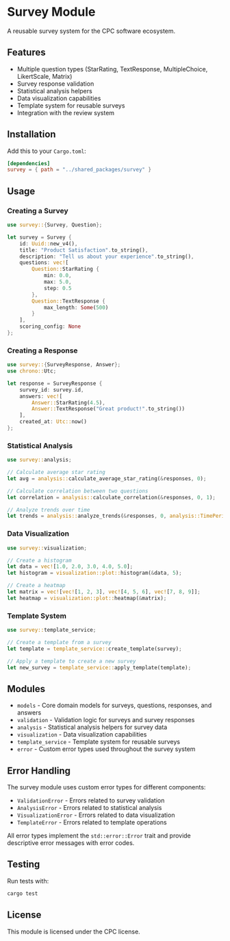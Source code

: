 # Survey Module

A reusable survey system for the CPC software ecosystem.

## Features

- Multiple question types (StarRating, TextResponse, MultipleChoice, LikertScale, Matrix)
- Survey response validation
- Statistical analysis helpers
- Data visualization capabilities
- Template system for reusable surveys
- Integration with the review system

## Installation

Add this to your `Cargo.toml`:

```toml
[dependencies]
survey = { path = "../shared_packages/survey" }
```

## Usage

### Creating a Survey

```rust
use survey::{Survey, Question};

let survey = Survey {
    id: Uuid::new_v4(),
    title: "Product Satisfaction".to_string(),
    description: "Tell us about your experience".to_string(),
    questions: vec![
        Question::StarRating {
            min: 0.0,
            max: 5.0,
            step: 0.5
        },
        Question::TextResponse {
            max_length: Some(500)
        }
    ],
    scoring_config: None
};
```

### Creating a Response

```rust
use survey::{SurveyResponse, Answer};
use chrono::Utc;

let response = SurveyResponse {
    survey_id: survey.id,
    answers: vec![
        Answer::StarRating(4.5),
        Answer::TextResponse("Great product!".to_string())
    ],
    created_at: Utc::now()
};
```

### Statistical Analysis

```rust
use survey::analysis;

// Calculate average star rating
let avg = analysis::calculate_average_star_rating(&responses, 0);

// Calculate correlation between two questions
let correlation = analysis::calculate_correlation(&responses, 0, 1);

// Analyze trends over time
let trends = analysis::analyze_trends(&responses, 0, analysis::TimePeriod::Monthly);
```

### Data Visualization

```rust
use survey::visualization;

// Create a histogram
let data = vec![1.0, 2.0, 3.0, 4.0, 5.0];
let histogram = visualization::plot::histogram(&data, 5);

// Create a heatmap
let matrix = vec![vec![1, 2, 3], vec![4, 5, 6], vec![7, 8, 9]];
let heatmap = visualization::plot::heatmap(&matrix);
```

### Template System

```rust
use survey::template_service;

// Create a template from a survey
let template = template_service::create_template(survey);

// Apply a template to create a new survey
let new_survey = template_service::apply_template(template);
```

## Modules

- `models` - Core domain models for surveys, questions, responses, and answers
- `validation` - Validation logic for surveys and survey responses
- `analysis` - Statistical analysis helpers for survey data
- `visualization` - Data visualization capabilities
- `template_service` - Template system for reusable surveys
- `error` - Custom error types used throughout the survey system

## Error Handling

The survey module uses custom error types for different components:

- `ValidationError` - Errors related to survey validation
- `AnalysisError` - Errors related to statistical analysis
- `VisualizationError` - Errors related to data visualization
- `TemplateError` - Errors related to template operations

All error types implement the `std::error::Error` trait and provide descriptive error messages with error codes.

## Testing

Run tests with:

```bash
cargo test
```

## License

This module is licensed under the CPC license.